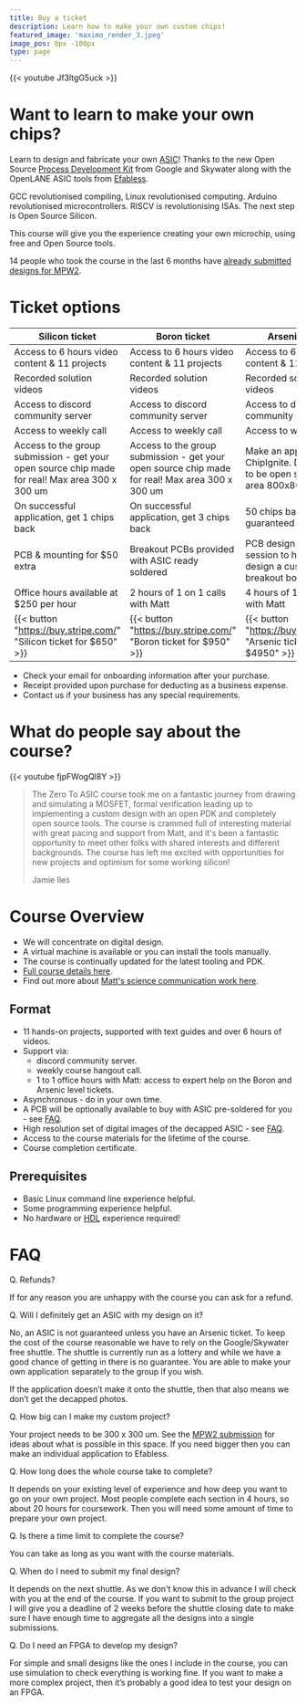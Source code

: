 ```yaml
---
title: Buy a ticket
description: Learn how to make your own custom chips!
featured_image: 'maximo_render_3.jpeg'
image_pos: 0px -100px
type: page
---
```


{{< youtube Jf3ltgG5uck >}}

# Want to learn to make your own chips?

Learn to design and fabricate your own [ASIC](/terminology/asic)! Thanks to the new Open Source [Process Development Kit](/terminology/pdk) from Google and Skywater along with the OpenLANE ASIC tools from [Efabless](https://efabless.com/).

GCC revolutionised compiling, Linux revolutionised computing. Arduino revolutionised microcontrollers. RISCV is revolutionising ISAs. The next step is Open Source Silicon. 

This course will give you the experience creating your own microchip, using free and Open Source tools. 

14 people who took the course in the last 6 months have [already submitted designs for MPW2](/post/mpw2-submitted/).

# Ticket options

| Silicon ticket                                                                                    | Boron ticket                                                                                      | Arsenic ticket                                                                            |
|-------------------------------------------------------------------------------------------------  |-------------------------------------------------------------------------------------------------  |----------------------------------------------------------------------------------------   |
| Access to 6 hours video content & 11 projects                                                     | Access to 6 hours video content & 11 projects                                                     | Access to 6 hours video content & 11 projects                                             |
| Recorded solution videos                                                                          | Recorded solution videos                                                                          | Recorded solution videos                                                                  |
| Access to discord community server                                                                | Access to discord community server                                                                | Access to discord community server                                                        |
| Access to weekly call                                                                             | Access to weekly call                                                                             | Access to weekly call                                                                     |
| Access to the group submission - get your open source chip made for real! Max area 300 x 300 um   | Access to the group submission - get your open source chip made for real! Max area 300 x 300 um   | Make an application to ChipIgnite. Doesn’t need to be open source. Max area 800x800 um    |
| On successful application, get 1 chips back                                                       | On successful application, get 3 chips back                                                       | 50 chips back guaranteed                                                                  |
| PCB & mounting for $50 extra                                                                      | Breakout PCBs provided with ASIC ready soldered                                                   | PCB design consulting session to help you design a custom breakout board                  |
| Office hours available at $250 per hour                                                           | 2 hours of 1 on 1 calls with Matt                                                                 | 4 hours of 1 on 1 calls with Matt                                                         |
| {{< button "https://buy.stripe.com/" "Silicon ticket for $650" >}}                                | {{< button "https://buy.stripe.com/" "Boron ticket for $950" >}}                                  | {{< button "https://buy.stripe.com/" "Arsenic ticket for $4950" >}}                       |

* Check your email for onboarding information after your purchase.
* Receipt provided upon purchase for deducting as a business expense.
* Contact us if your business has any special requirements.

# What do people say about the course?

{{< youtube fjpFWogQl8Y >}}

> The Zero To ASIC course took me on a fantastic journey from drawing
   and simulating a MOSFET, formal verification leading up to
     implementing a custom design with an open PDK and completely open
       source tools.  The course is crammed full of interesting material with
         great pacing and support from Matt, and it's been a fantastic
           opportunity to meet other folks with shared interests and different
             backgrounds.  The course has left me excited with opportunities for
               new projects and optimism for some working silicon!
>
> Jamie Iles

# Course Overview

* We will concentrate on digital design.
* A virtual machine is available or you can install the tools manually. 
* The course is continually updated for the latest tooling and PDK.
* [Full course details here](/course_content).
* Find out more about [Matt's science communication work here](http://sci-com.mattvenn.net).

## Format

* 11 hands-on projects, supported with text guides and over 6 hours of videos.
* Support via:
    * discord community server.
    * weekly course hangout call.
    * 1 to 1 office hours with Matt: access to expert help on the Boron and Arsenic level tickets.
* Asynchronous - do in your own time.
* A PCB will be optionally available to buy with ASIC pre-soldered for you - see [FAQ](#faq).
* High resolution set of digital images of the decapped ASIC - see [FAQ](#faq).
* Access to the course materials for the lifetime of the course.
* Course completion certificate.

## Prerequisites

* Basic Linux command line experience helpful.
* Some programming experience helpful.
* No hardware or [HDL](/terminology/hdl) experience required!

# FAQ

Q. Refunds?

If for any reason you are unhappy with the course you can ask for a refund.

Q. Will I definitely get an ASIC with my design on it?

No, an ASIC is not guaranteed unless you have an Arsenic ticket. 
To keep the cost of the course reasonable we have to rely on the Google/Skywater free shuttle. The shuttle is currently run as a lottery and while we have a good chance of getting in there is no guarantee. You are able to make your own application separately to the group if you wish.

If the application doesn’t make it onto the shuttle, then that also means we don’t get the decapped photos.

Q. How big can I make my custom project?

Your project needs to be 300 x 300 um. See the [MPW2 submission](/post/mpw2-submitted/) for ideas about what is possible in this space.
If you need bigger then you can make an individual application to Efabless.

Q. How long does the whole course take to complete?

It depends on your existing level of experience and how deep you want to go on your own project. Most people complete each section in 4 hours, so about 20 hours for coursework. 
Then you will need some amount of time to prepare your own project.

Q. Is there a time limit to complete the course?

You can take as long as you want with the course materials.

Q. When do I need to submit my final design?

It depends on the next shuttle. As we don't know this in advance I will check with you at the end of the course. If you want to submit to the group project I will give you a deadline of 2 weeks
before the shuttle closing date to make sure I have enough time to aggregate all the designs into a single submissions.

Q. Do I need an FPGA to develop my design?

For simple and small designs like the ones I include in the course, you can use simulation to check everything is working fine. If you want to make a more complex project, then it’s probably a good idea to test your design on an FPGA.

